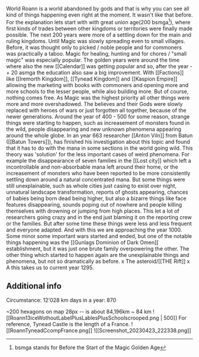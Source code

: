 World Roann is a world abandoned by gods and that is why you can see all kind of things happening even right at the moment. It wasn't like that before. For the explanation lets start with with great union age(200 bsmga[^1]), where first kinds of trades between other kingdoms or territories were finally made possible.
The next 200 years were more of a settling down for the main and ruling kingdoms. Until Magic was slowly spreading even to small villages. Before, it was thought only to picked / noble people and for commoners was practically a taboo. Magic for healing, hunting and for chores / "small magic" was especially popular. The golden years were around the time where also the new [[Calendar]] was getting popular and so, after the year -+ 20 asmga the education also saw a big improvement.
With [[Factions]] like [[Iremorth Kingdom]], [[Tynead Kingdom]] and [[Kaspion Empire]] allowing the marketing with books with commoners and opening more and more schools to the lesser people, while also building more.
But of course, nothing comes free. As Magic was the highest priority all other things were more and more overshadowed. The believes and their Gods were slowly replaced with heroes of wars or just forgotten all together, because of the newer generations.
Around the year of 400 - 500 for some reason, strange things were starting to happen, such as increasement of monsters found in the wild, people disappearing and new unknown phenomena appearing around the whole globe. In an year 663 researcher [[Anton Viln]] from Batun ([[Batun Towers]]), has finished his investigation about this topic and found that it has to do with the mana in some sections in the world going wild. This theory was 'solution' for the less important cases of weird phenomena. For example the disappearance of seven families in the [[Lost city]] which left a incontrollable and non-absorbable mana left around their home, or the increasement of monsters who have been reported to be more consistently settling down around a natural concentrated mana.
But some things were still unexplainable, such as whole cities just casing to exist over night, unnatural landscape transformation, reports of ghosts appearing, chances of babies being born dead being higher, but also a bizarre things like face features disappearing, sounds poping out of nowhere and people killing themselves with drowning or jumping from high places. This let a lot of researchers going crazy and in the end just blaming it on the reporting crew or the families. But after some time these things were less and less frequent and everyone adapted.
And with this we are approaching the year 1000. Some minor some important wars started and ended, but one of the notable things happening was the [[Gunlags Dominion of Dark Omen]] establishment, but it was just one brute family overpowering the other. The other thing which started to happen again are the unexplainable things and phenomena, but not so dramatically as before.
x
The asteroid/[[THE Rift]]
x
A this takes us to current year 1295.

[^1]: bsmga stands for Before the Start of the Magic Golden Age

## Additional info
Circumstance: 12'028 km
days in a year: 870

~200 hexagons on map
28px -- is about 84,196km ~ 84 km
![[Roann13iceWothoutLabelPlusLablesPlusSchoolscrooped.png | 500]]
For reference, Tynead Castle is the length of a France. 
![[RoannTyneadCcompFrance.png]]
![[Screenshot_20230423_222338.png]]